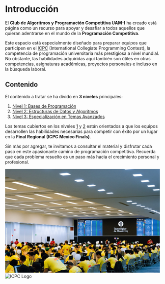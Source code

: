 # Introducción

El **Club de Algoritmos y Programación Competitiva UAM-I** ha creado está página como un recurso para apoyar y desafiar a todos aquellos que quieran adentrarse en el mundo de la **Programación Competitiva**.

Este espacio está especialmente diseñado para preparar equipos que participen en el [ICPC](https://icpc.global/) (International Collegiate Programming Contest), la competencia de programación universitaria más prestigiosa a nivel mundial. No obstante, las habilidades adquiridas aquí también son útiles en otras competencias, asignaturas académicas, proyectos personales e incluso en la búsqueda laboral.

## Contenido
El contenido a tratar se ha divido en **3 niveles** principales:

1. [Nivel 1: Bases de Programación](./nivel_1/nivel_1.md)
2. [Nivel 2: Estructuras de Datos y Algoritmos](./nivel_2/nivel_2.md)
3. [Nivel 3: Especialización en Temas Avanzados](./nivel_3/nivel_3.md)

Los temas cubiertos en los niveles [1](./nivel_1/nivel_1.md) y [2](./nivel_2/nivel_2.md) están orientados a que los equipos desarrollen las habilidades necesarias para competir con éxito por un lugar en la **Final Regional (ICPC Mexico Finals)**.

Sin más por agregar, te invitamos a consultar el material y disfrutar cada paso en este apasionante camino de programación competitiva. Recuerda que cada problema resuelto es un paso más hacia el crecimiento personal y profesional.

![2024 ICPC Mexico Finals](./pictures/ICPC_evento.jpg)
![ICPC Logo](https://image.icpc.global/nac2024/images/icpc-banner.png)